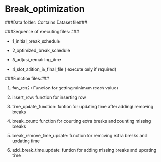 # Break_optimization

###Data folder: Contains Dataset file###

###Sequence of executing files: ###

* 1_initial_break_schedule
* 2_optimized_break_schedule
* 3_adjust_remaining_time

* 4_slot_adition_in_final_file ( execute only if required)

###Function files:### 

1) fun_res2 : Function for getting minimum reach values

2) insert_row: function for inserting row 

3) time_update_function: funtion for updating time after adding/ removing breaks

4) break_count: function for counting extra breaks and counting missing breaks

5) break_remove_time_update: function for removing extra breaks and updating time

6) add_break_time_update: funtion for adding missing breaks and updating time





